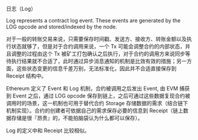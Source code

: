 日志（Log）

Log represents a contract log event. These events are generated by the LOG opcode and stored/indexed by the node.

对于一般的转账交易来说，只需要保存时间戳、发送方、接收方、转账金额以及执行状态就够了，但是对于合约调用来说，一个 Tx 可能会调整合约的内部状态，并且调整的过程由这个 Tx 被矿工打包确认之后执行，对于合约的调用方来说同步等待执行结果就不合适了，此时通过异步消息通知的机制是比效有效的措施；另一方面，这些状态变更的信息千差万别，无法标准化，因此并不合适直接保存到 Receipt 结构中。



Ethereum 定义了 Event 和 Log 机制，合约被调用之后发出 Event, 由 EVM 捕获到 Event 之后，通过 LOG opcode 保存到链上，之后可通过这些数据复现合约被调用时的场景，这一机制也可用于替代合约 Storage 存储数据的需求（结合链下机制实现）。合约的创建者可依据自己的需求保存必要的信息到 Receipt（链上数据存储是很『昂贵』的，不能拍脑袋认为什么都可以保存）。

Log 的定义中和 Receipt 比较相似。

